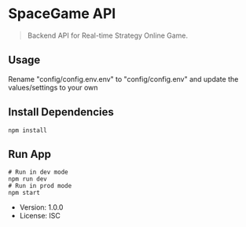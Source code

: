 # SpaceGame API

> Backend API for Real-time Strategy Online Game.

## Usage

Rename "config/config.env.env" to "config/config.env" and update the values/settings to your own

## Install Dependencies
```
npm install
```

## Run App
```
# Run in dev mode
npm run dev
# Run in prod mode
npm start
```

- Version: 1.0.0
- License: ISC